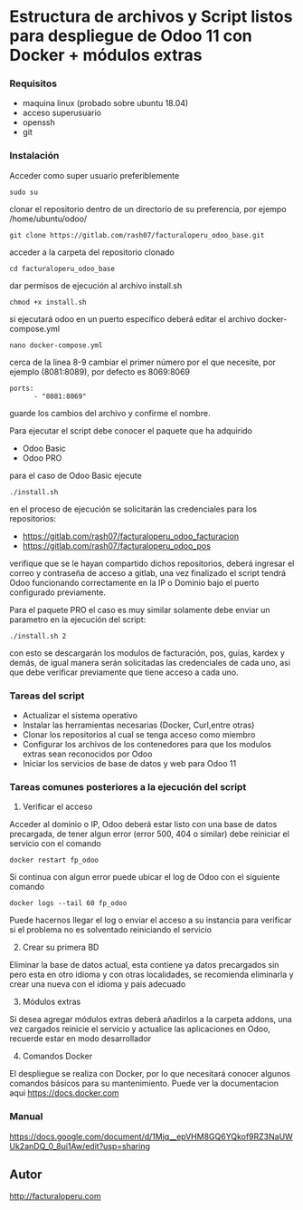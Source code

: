 # Estructura de archivos y Script listos para despliegue de Odoo 11 con Docker + módulos extras


### Requisitos

* maquina linux (probado sobre ubuntu 18.04)
* acceso superusuario
* openssh 
* git

### Instalación

Acceder como super usuario preferiblemente

```
sudo su
```

clonar el repositorio dentro de un directorio de su preferencia, por ejempo /home/ubuntu/odoo/

```
git clone https://gitlab.com/rash07/facturaloperu_odoo_base.git
```

acceder a la carpeta del repositorio clonado

```
cd facturaloperu_odoo_base
```

dar permisos de ejecución al archivo install.sh

```
chmod +x install.sh
```

si ejecutará odoo en un puerto específico deberá editar el archivo docker-compose.yml

```
nano docker-compose.yml
```

cerca de la linea 8-9 cambiar el primer número por el que necesite, por ejemplo (8081:8089), por defecto es 8069:8069

```
ports:
      - "8081:8069"
```

guarde los cambios del archivo y confirme el nombre.

Para ejecutar el script debe conocer el paquete que ha adquirido

* Odoo Basic
* Odoo PRO

para el caso de Odoo Basic ejecute

```
./install.sh
```

en el proceso de ejecución se solicitarán las credenciales para los repositorios:

* https://gitlab.com/rash07/facturaloperu_odoo_facturacion
* https://gitlab.com/rash07/facturaloperu_odoo_pos

verifique que se le hayan compartido dichos repositorios, deberá ingresar el correo y contraseña de acceso a gitlab, una vez finalizado el script tendrá Odoo funcionando correctamente en la IP o Dominio bajo el puerto configurado previamente.

Para el paquete PRO el caso es muy similar solamente debe enviar un parametro en la ejecución del script:

```
./install.sh 2
```

con esto se descargarán los modulos de facturación, pos, guías, kardex y demás, de igual manera serán solicitadas las credenciales de cada uno, asi que debe verificar previamente que tiene acceso a cada uno.

### Tareas del script

* Actualizar el sistema operativo
* Instalar las herramientas necesarias (Docker, Curl,entre otras)
* Clonar los repositorios al cual se tenga acceso como miembro
* Configurar los archivos de los contenedores para que los modulos extras sean reconocidos por Odoo
* Iniciar los servicios de base de datos y web para Odoo 11

### Tareas comunes posteriores a la ejecución del script

1. Verificar el acceso

Acceder al dominio o IP, Odoo deberá estar listo con una base de datos precargada, de tener algun error (error 500, 404 o similar) debe reiniciar el servicio con el comando

```
docker restart fp_odoo
```

Si continua con algun error puede ubicar el log de Odoo con el siguiente comando

```
docker logs --tail 60 fp_odoo
```

Puede hacernos llegar el log o enviar el acceso a su instancia para verificar si el problema no es solventado reiniciando el servicio

2. Crear su primera BD 

Eliminar la base de datos actual, esta contiene ya datos precargados sin pero esta en otro idioma y con otras localidades, se recomienda eliminarla y crear una nueva con el idioma y pais adecuado

3. Módulos extras

Si desea agregar módulos extras deberá añadirlos a la carpeta addons, una vez cargados reinicie el servicio y actualice las aplicaciones en Odoo, recuerde estar en modo desarrollador

4. Comandos Docker

El despliegue se realiza con Docker, por lo que necesitará conocer algunos comandos básicos para su mantenimiento.
Puede ver la documentacion aqui https://docs.docker.com

### Manual

https://docs.google.com/document/d/1Mjq__epVHM8GQ6YQkof9RZ3NaUWUk2anDQ_0_8ui1Aw/edit?usp=sharing


Autor
-----

http://facturaloperu.com

